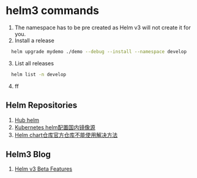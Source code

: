 # helm3 commands
1. The namespace has to be pre created as Helm v3 will not create it for you.
2. Install a release
  ```bash
    helm upgrade mydemo ./demo --debug --install --namespace develop
  ```
3. List all releases
  ```bash
    helm list -n develop
  ```
4. ff



## Helm Repositories
  1. [Hub helm](https://hub.helm.sh/)
  2. [Kubernetes helm配置国内镜像源](https://www.cnblogs.com/a120608yby/p/10683502.html)
  3. [Helm chart仓库官方仓库不能使用解决方法](https://www.cnblogs.com/heaven-xi/p/11207528.html)


## Helm3 Blog
1. [Helm v3 Beta Features](https://rimusz.net/helm_v3_beta)